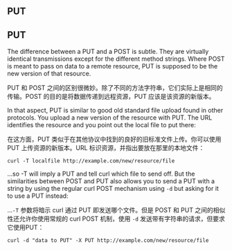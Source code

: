 ## PUT

## PUT

The difference between a PUT and a POST is subtle. They are virtually identical
transmissions except for the different method strings. Where POST is meant to
pass on data to a remote resource, PUT is supposed to be the new version of
that resource.

PUT 和 POST 之间的区别很微妙。除了不同的方法字符串，它们实际上是相同的传输。POST 的目的是将数据传递到远程资源，PUT 应该是该资源的新版本。

In that aspect, PUT is similar to good old standard file upload found in other
protocols. You upload a new version of the resource with PUT. The URL
identifies the resource and you point out the local file to put there:

在这方面，PUT 类似于在其他协议中找到的良好的旧标准文件上传。你可以使用 PUT 上传资源的新版本。URL 标识资源，并指出要放在那里的本地文件：

    curl -T localfile http://example.com/new/resource/file

…so -T will imply a PUT and tell curl which file to send off. But the
similarities between POST and PUT also allows you to send a PUT with a string
by using the regular curl POST mechanism using `-d` but asking for it to use a
PUT instead:

…`-T` 参数将暗示 curl 通过 PUT 即发送哪个文件。但是 POST 和 PUT 之间的相似性还允许你使用常规的 curl POST 机制，使用 `-d` 发送带有字符串的请求，但要求它使用PUT：

    curl -d "data to PUT" -X PUT http://example.com/new/resource/file
